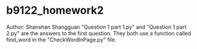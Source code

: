 # b9122_homework2

Author: Shanshan Shangguan
"Question 1 part 1.py" and "Question 1 part 2.py" are the answers to the first question. They both use a function called find_word in the "CheckWordInPage.py" file. 

